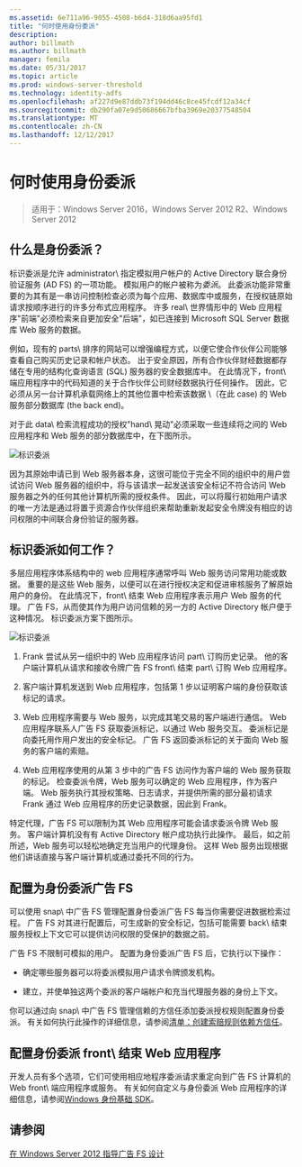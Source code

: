 ```yaml
---
ms.assetid: 6e711a96-9055-4508-b6d4-318d6aa95fd1
title: "何时使用身份委派"
description: 
author: billmath
ms.author: billmath
manager: femila
ms.date: 05/31/2017
ms.topic: article
ms.prod: windows-server-threshold
ms.technology: identity-adfs
ms.openlocfilehash: af227d9e87ddb73f194dd46c8ce45fcdf12a34cf
ms.sourcegitcommit: db290fa07e9d50686667bfba3969e20377548504
ms.translationtype: MT
ms.contentlocale: zh-CN
ms.lasthandoff: 12/12/2017
---
```

# <a name="when-to-use-identity-delegation"></a>何时使用身份委派

>适用于：Windows Server 2016，Windows Server 2012 R2、Windows Server 2012
  
## <a name="what-is-identity-delegation"></a>什么是身份委派？  
标识委派是允许 administrator\ 指定模拟用户帐户的 Active Directory 联合身份验证服务 \(AD FS\) 的一项功能。 模拟用户的帐户被称为*委派*。 此委派功能非常重要的为其有是一串访问控制检查必须为每个应用、数据库中或服务，在授权链原始请求按顺序进行的许多分布式应用程序。 许多 real\ 世界情形中的 Web 应用程序"前端"必须检索来自更加安全"后端"，如已连接到 Microsoft SQL Server 数据库 Web 服务的数据。  
  
例如，现有的 parts\ 排序的网站可以增强编程方式，以便它使合作伙伴公司能够查看自己购买历史记录和帐户状态。 出于安全原因，所有合作伙伴财经数据都存储在专用的结构化查询语言 \(SQL\) 服务器的安全数据库中。 在此情况下，front\ 端应用程序中的代码知道的关于合作伙伴公司财经数据执行任何操作。 因此，它必须从另一台计算机承载网络上的其他位置中检索该数据 \（在此 case\) 的 Web 服务部分数据库 \(the back end\)。  
  
对于此 data\ 检索流程成功的授权"hand\ 晃动"必须采取一些连续将之间的 Web 应用程序和 Web 服务的部分数据库中，在下图所示。  
  
![标识委派](media/adfs2_identitydelegationconcept.gif)  
  
因为其原始申请已到 Web 服务器本身，这很可能位于完全不同的组织中的用户尝试访问 Web 服务器的组织中，将与该请求一起发送该安全标记不符合访问 Web 服务器之外的任何其他计算机所需的授权条件。 因此，可以将履行初始用户请求的唯一方法是通过将置于资源合作伙伴组织来帮助重新发起安全令牌没有相应的访问权限的中间联合身份验证的服务器。  
  
## <a name="how-does-identity-delegation-work"></a>标识委派如何工作？  
多层应用程序体系结构中的 web 应用程序通常呼叫 Web 服务访问常用功能或数据。 重要的是这些 Web 服务，以便可以在进行授权决定和促进审核服务了解原始用户的身份。 在此情况下，front\ 结束 Web 应用程序表示用户 Web 服务的代理。 广告 FS，从而使其作为用户访问信赖的另一方的 Active Directory 帐户便于这种情况。 标识委派方案下图所示。  
  
![标识委派](media/adfs2_identitydelegationsteps.gif)  
  
1.  Frank 尝试从另一组织中的 Web 应用程序访问 part\ 订购历史记录。 他的客户端计算机从请求和接收令牌广告 FS front\ 结束 part\ 订购 Web 应用程序。  
  
2.  客户端计算机发送到 Web 应用程序，包括第 1 步以证明客户端的身份获取该标记的请求。  
  
3.  Web 应用程序需要与 Web 服务，以完成其笔交易的客户端进行通信。 Web 应用程序联系人广告 FS 获取委派标记，以通过 Web 服务交互。 委派标记是向委托用作用户发出的安全标记。 广告 FS 返回委派标记的关于面向 Web 服务的客户端的索赔。  
  
4.  Web 应用程序使用的从第 3 步中的广告 FS 访问作为客户端的 Web 服务获取的标记。 检查委派令牌，Web 服务可以确定的 Web 应用程序，作为客户端。 Web 服务执行其授权策略、日志请求，并提供所需的部分最初请求 Frank 通过 Web 应用程序的历史记录数据，因此到 Frank。  
  
特定代理，广告 FS 可以限制为其 Web 应用程序可能会请求委派令牌 Web 服务。 客户端计算机没有有 Active Directory 帐户成功执行此操作。 最后，如之前所述，Web 服务可以轻松地确定充当用户的代理身份。 这样 Web 服务出现根据他们讲话直接与客户端计算机或通过委托不同的行为。  
  
## <a name="configuring-ad-fs-for-identity-delegation"></a>配置为身份委派广告 FS  
可以使用 snap\ 中广告 FS 管理配置身份委派广告 FS 每当你需要促进数据检索过程。 广告 FS 对其进行配置后，可生成新的安全标记，包括可能需要 back\ 结束服务授权上下文它可以提供访问权限的受保护的数据之前。  
  
广告 FS 不限制可模拟的用户。 配置为身份委派广告 FS 后，它执行以下操作：  
  
-   确定哪些服务器可以将委派模拟用户请求令牌颁发机构。  
  
-   建立，并使单独这两个委派的客户端帐户和充当代理服务器的身份上下文。  
  
你可以通过向 snap\ 中广告 FS 管理信赖的方信任添加委派授权规则配置身份委派。 有关如何执行此操作的详细信息，请参阅[清单：创建索赔规则依赖方信任](../../ad-fs/deployment/Checklist--Creating-Claim-Rules-for-a-Relying-Party-Trust.md)。  
  
## <a name="configuring-the-front-end-web-application-for-identity-delegation"></a>配置身份委派 front\ 结束 Web 应用程序  
开发人员有多个选项，它们可使用相应地程序委派请求重定向到广告 FS 计算机的 Web front\ 端应用程序或服务。 有关如何自定义与身份委派 Web 应用程序的详细信息，请参阅[Windows 身份基础 SDK](https://go.microsoft.com/fwlink/?LinkId=122266)。  
  
## <a name="see-also"></a>请参阅
[在 Windows Server 2012 指导广告 FS 设计](AD-FS-Design-Guide-in-Windows-Server-2012.md)
